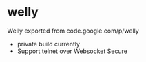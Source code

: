 # welly
Welly exported from code.google.com/p/welly

- private build currently
- Support telnet over Websocket Secure

